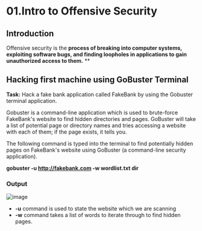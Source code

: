 # 01.Intro to Offensive Security

## Introduction
Offensive security is the **process of breaking into computer systems, exploiting software bugs, and finding loopholes in applications to gain unauthorized access to them.**
**
## Hacking first machine using GoBuster Terminal
**Task:**  Hack a fake bank application called FakeBank by using the Gobuster terminal application.

Gobuster is a command-line application which is used to brute-force FakeBank's website to find hidden directories and pages. GoBuster will take a list of potential page or directory names and tries accessing a website with each of them; if the page exists, it tells you.

The following command is typed into the terminal to find potentially hidden pages on FakeBank's website using GoBuster (a command-line security application).

**gobuster -u http://fakebank.com -w wordlist.txt dir**

### Output
![image](https://github.com/Fong20/TryHackMe/assets/150316121/d8dc7a2d-84db-4f1b-948f-0b00367a68b3)


- **-u** command is used to state the website which we are scanning
- **-w** command takes a list of words to iterate through to find hidden pages.
